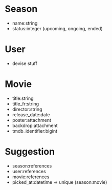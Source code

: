 # Season
- name:string
- status:integer (upcoming, ongoing, ended)

# User
- devise stuff

# Movie
- title:string
- title_fr:string
- director:string
- release_date:date
- poster:attachment
- backdrop:attachment
- tmdb_identifier:bigint

# Suggestion
- season:references
- user:references
- movie:references
- picked_at:datetime
=> unique (season:movie)
